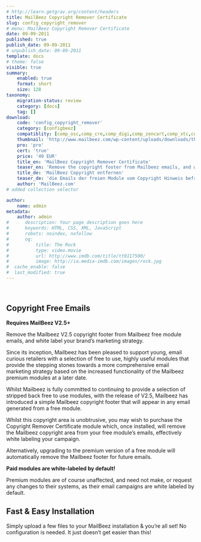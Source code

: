 ```yaml
---
# http://learn.getgrav.org/content/headers
title: MailBeez Copyright Remover Certificate
slug: config_copyright_remover
# menu: MailBeez Copyright Remover Certificate
date: 09-09-2011
published: true
publish_date: 09-09-2011
# unpublish_date: 09-09-2011
template: docs
# theme: false
visible: true
summary:
    enabled: true
    format: short
    size: 128
taxonomy:
    migration-status: review
    category: [docs]
    tag: []
download:
    code: 'config_copyright_remover'
    category: [configbeez]
    compatiblity: [comp_osc,comp_cre,comp_digi,comp_zencart,comp_xtc,comp_gambio]
    thumbnail: 'http://www.mailbeez.com/wp-content/uploads/downloads/thumbnails/2011/09/certificate_32.png'
    pro: 'pro'
    cert: 'true'
    price: '49 EUR'
    title_en: 'MailBeez Copyright Remover Certificate'
    teaser_en: 'Remove the copyright footer from Mailbeez emails, and white label your marketing strategy.'
    title_de: 'MailBeez Copyright entfernen'
    teaser_de: 'die Emails der freien Module vom Copyright Hinweis befreien'
    author: 'MailBeez.com'
# added collection selector

author:
    name: admin
metadata:
    author: admin
#      description: Your page description goes here
#      keywords: HTML, CSS, XML, JavaScript
#      robots: noindex, nofollow
#      og:
#          title: The Rock
#          type: video.movie
#          url: http://www.imdb.com/title/tt0117500/
#          image: http://ia.media-imdb.com/images/rock.jpg
#  cache_enable: false
#  last_modified: true
---
```


 

## Copyright Free Emails

**Requires MailBeez V2.5+**

Remove the Mailbeez V2.5 copyright footer from Mailbeez free module emails, and white label your brand’s marketing strategy.

Since its inception, Mailbeez has been pleased to support young, email curious retailers with a selection of free to use, highly useful modules that provide the stepping stones towards a more comprehensive email marketing strategy based on the increased functionality of the Mailbeez premium modules at a later date.

Whilst Mailbeez is fully committed to continuing to provide a selection of stripped back free to use modules, with the release of V2.5, Mailbeez has introduced a simple Mailbeez copyright footer that will appear in any email generated from a free module.

Whilst this copyright area is unobtrusive, you may wish to purchase the Copyright Remover Certificate module which, once installed, will remove the Mailbeez copyright area from your free module’s emails, effectively white labeling your campaign.

Alternatively, upgrading to the premium version of a free module will automatically remove the Mailbeez footer for future emails.

**Paid modules are white-labeled by default!**

Premium modules are of course unaffected, and need not make, or request any changes to their systems, as their email campaigns are white labeled by default.

## Fast & Easy Installation

Simply upload a few files to your MailBeez installation & you’re all set! No configuration is needed. It just doesn’t get easier than this!
